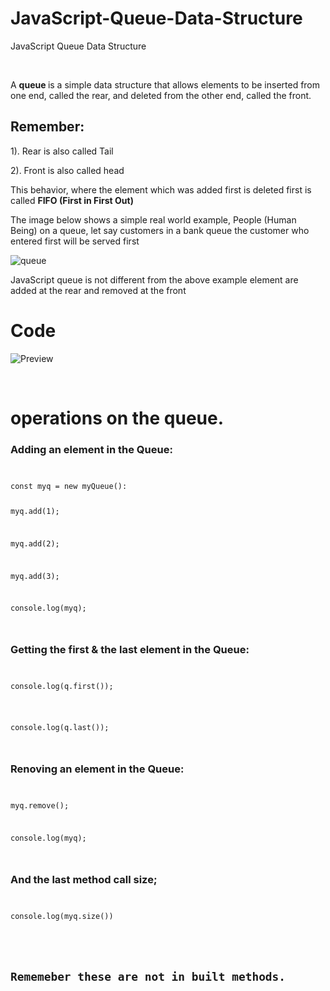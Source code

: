 # JavaScript-Queue-Data-Structure
JavaScript Queue Data Structure

<br> 



<p> A <b> queue </b> is a simple data structure that allows elements to be inserted from one end, called the rear, and deleted from the other end, called the front.</p>
<h2> Remember:</h2>
<p>1). Rear is also called Tail </p>
<p>2). Front is also called head </p>


<p> This behavior, where the element which was added first is deleted first is called <b> FIFO  (First in First Out)</b> </p>

<p> The image below shows a simple real world example, People (Human Being)  on a queue,  let say customers in a bank queue the customer who entered first will be served  first </p>

![queue](https://github.com/HarunHM/JavaScript-Queue-Data-Structure/blob/master/queue.png)


<p> JavaScript queue is not different from the above example element are added at the rear and removed at the front<p>
  
 <h1> Code </h1>
 
 ![Preview](https://github.com/HarunHM/JavaScript-Queue-Data-Structure/blob/master/Screenshot%20from%202020-06-16%2018-05-37.png)
 
 <br> 
 
<h1> operations on the queue.</h1>
<h3>Adding an element in the Queue:</h3> 

<code>
<p>const myq = new myQueue():<br>
<p>myq.add(1); </p>
<p>myq.add(2); </p>
<p>myq.add(3); </p>
<p>console.log(myq);</p>
</code> 

<h3>Getting the first & the last element in the Queue:</h3> 
<code>
<p>console.log(q.first());</p>

<p>console.log(q.last());</p>
</code>

<h3>Renoving an element in the Queue:</h3>
<code>
<p>myq.remove();</p>
<p>console.log(myq);</p>
</code>

<h3> And the last method call size;</h3>
<code>
<p>console.log(myq.size())
 </p>


<h2>Rememeber these are not in built methods.</h2>



